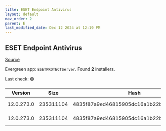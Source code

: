 ```yaml
---
title: ESET Endpoint Antivirus
layout: default
nav_order: 2
parent: E
last_modified_date: Dec 12 2024 at 12:19 PM
---
```


## ESET Endpoint Antivirus

[Source](https://www.eset.com/au/business/solutions/endpoint-protection/)

Evergreen app: `ESETPROTECTServer`. Found **2** installers.

Last check: 🟢

| Version    | Size      | Hash                                     | Language | Architecture | Type | URI                                                                                                                                                                                                              |
| ---------- | --------- | ---------------------------------------- | -------- | ------------ | ---- | ---------------------------------------------------------------------------------------------------------------------------------------------------------------------------------------------------------------- |
| 12.0.273.0 | 235311104 | 4835f87a9ed46815905dc16a1b22bbb93d6a226b | en_US    | x64          | msi  | [https://repository.eset.com/v1/com/eset/apps/business/era/server/windows/v12/12.0.273.0/server_x64.msi](https://repository.eset.com/v1/com/eset/apps/business/era/server/windows/v12/12.0.273.0/server_x64.msi) |
| 12.0.273.0 | 235311104 | 4835f87a9ed46815905dc16a1b22bbb93d6a226b | en_US    | x64          | msi  | [https://repository.eset.com/v1/com/eset/apps/business/era/server/windows/v12/12.0.273.0/server_x64.msi](https://repository.eset.com/v1/com/eset/apps/business/era/server/windows/v12/12.0.273.0/server_x64.msi) |
